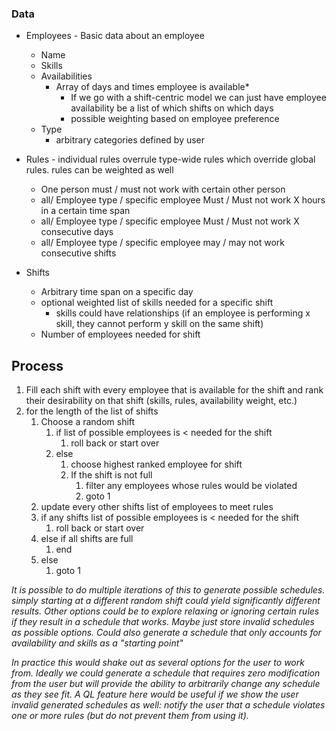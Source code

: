 ### Data
- Employees - Basic data about an employee
	- Name
	- Skills
	- Availabilities
		- Array of days and times employee is available*
			- If we go with a shift-centric model we can just have employee availability be a list of which shifts on which days
			- possible weighting  based on employee preference
	- Type
		- arbitrary categories defined by user
- Rules - individual rules overrule type-wide rules which override global rules. rules can be weighted as well
	- One person must / must not work with certain other person
	- all/ Employee type / specific employee Must / Must not work X hours in a certain time span
	- all/ Employee type / specific employee Must / Must not work X consecutive days
	- all/ Employee type / specific employee may / may not work consecutive shifts
		
- Shifts
	- Arbitrary time span on a specific day
	- optional weighted list of skills needed for a specific shift
		- skills could have relationships (if an employee is performing x skill, they cannot perform y skill on the same shift)
	- Number of employees needed for shift

## Process
1. Fill each shift with every employee that is available for the shift and rank their desirability on that shift (skills, rules, availability weight, etc.)
2. for the length of the list of shifts
	1. Choose a random shift 
		1. if list of possible employees is < needed for the shift 
			1. roll back or start over
		2. else
			1. choose highest ranked employee for shift
			2. If the shift is not full
				1. filter any employees whose rules would be violated
				2. goto 1
	2. update every other shifts list of employees to meet rules
	3. if any shifts list of possible employees is < needed for the shift 
		1. roll back or start over
	4. else if all shifts are full
		1. end
	5. else
		1. goto 1

*It is possible to do multiple iterations of this to generate possible schedules. simply starting at a different random shift could yield significantly different results. Other options could be to explore relaxing or ignoring certain rules if they result in a schedule that works. Maybe just store invalid schedules as possible options. Could also generate a schedule that only accounts for availability and skills as a "starting point"*

*In practice this would shake out as several options for the user to work from. Ideally we could generate a schedule that requires zero modification from the user but will provide the ability to arbitrarily change any schedule as they see fit. A QL feature here would be useful if we show the user invalid generated schedules as well: notify the user that a schedule violates one or more rules (but do not prevent them from using it).*